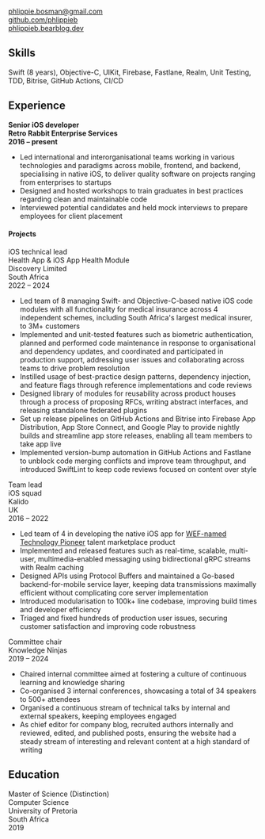 <!-- NOTE: Title will be added by pandoc -->
<!-- # Phlippie Bosman -->

<br/>
<div class="table"><div class="row">
  <div class="col"><a href="mailto:phlippie.bosman@gmail.com">phlippie.bosman@gmail.com</a></div>
  <div class="col"><a href="https://github.com/phlippieb">github.com/phlippieb</a></div>
  <div class="col"><a href="https://phlippieb.bearblog.dev">phlippieb.bearblog.dev</a></div>
</div></div>

## Skills

Swift (8 years), Objective-C, UIKit, Firebase, Fastlane, Realm, Unit Testing, TDD, Bitrise, GitHub Actions, CI/CD
## Experience

<div class="table"><div class="row">
  <div class="col"><b>Senior iOS developer</b></div>
  <div class="col"><b>Retro Rabbit Enterprise Services</b></div>
  <div class="col"><b>2016 – present</b></div>
</div></div>
    
- Led international and interorganisational teams working in various technologies and paradigms across mobile, frontend, and backend, specialising in native iOS, to deliver quality software on projects ranging from enterprises to startups
- Designed and hosted workshops to train graduates in best practices regarding clean and maintainable code
- Interviewed potential candidates and held mock interviews to prepare employees for client placement

#### Projects

<div class="table"><div class="row">
  <div class="col">
    iOS technical lead <br/>
    Health App & iOS App Health Module<!-- TODO: Make it fit on one line after styling -->
  </div>
  <div class="col">
    Discovery Limited <br/>
    South Africa
  </div>
  <div class="col">
    2022 – 2024
  </div>
</div></div>

<!-- TODO: Managed is better; bring into core -->
- Led team of 8 managing Swift- and Objective-C-based native iOS code modules with all functionality for medical insurance across 4 independent schemes, including South Africa's largest medical insurer, to 3M+ customers
- Implemented and unit-tested features such as biometric authentication, planned and performed code maintenance in response to organisational and dependency updates, and coordinated and participated in production support, addressing user issues and collaborating across teams to drive problem resolution
- Instilled usage of best-practice design patterns, dependency injection, and feature flags through reference implementations and code reviews
- Designed library of modules for reusability across product houses through a process of proposing RFCs, writing abstract interfaces, and releasing standalone federated plugins
- Set up release pipelines on GitHub Actions and Bitrise into Firebase App Distribution, App Store Connect, and Google Play to provide nightly builds and streamline app store releases, enabling all team members to take app live
- Implemented version-bump automation in GitHub Actions and Fastlane to unblock code merging conflicts and improve team throughput, and introduced SwiftLint to keep code reviews focused on content over style

<div class="table"><div class="row">
  <div class="col">
    Team lead <br/>
    iOS squad
  </div>
  <div class="col">
    Kalido <br/>
    UK
  </div>
  <div class="col">
    2016 – 2022
  </div>
</div></div>

- Led team of 4 in developing the native iOS app for [WEF-named Technology Pioneer](https://widgets.weforum.org/techpioneers-2020/kalido) talent marketplace product
- Implemented and released features such as real-time, scalable, multi-user, multimedia-enabled messaging using bidirectional gRPC streams with Realm caching
- Designed APIs using Protocol Buffers and maintained a Go-based backend-for-mobile service layer, keeping data transmissions maximally efficient without complicating core server implementation
- Introduced modularisation to 100k+ line codebase, improving build times and developer efficiency
- Triaged and fixed hundreds of production user issues, securing customer satisfaction and improving code robustness

<div class="table"><div class="row">
  <div class="col">Committee chair</div>
  <div class="col">Knowledge Ninjas</div>
  <div class="col">2019 – 2024</div>
</div></div>

- Chaired internal committee aimed at fostering a culture of continuous learning and knowledge sharing
- Co-organised 3 internal conferences, showcasing a total of 34 speakers to 500+ attendees
- Organised a continuous stream of technical talks by internal and external speakers, keeping employees engaged
- As chief editor for company blog, recruited authors internally and reviewed, edited, and published posts, ensuring the website had a steady stream of interesting and relevant content at a high standard of writing

## Education

<div class="table"><div class="row">
  <div class="col">
    Master of Science (Distinction)<br/>
    Computer Science
  </div>
  <div class="col">
    University of Pretoria<br/>
    South Africa
  </div>
  <div class="col">
    2019
  </div>
</div></div>

